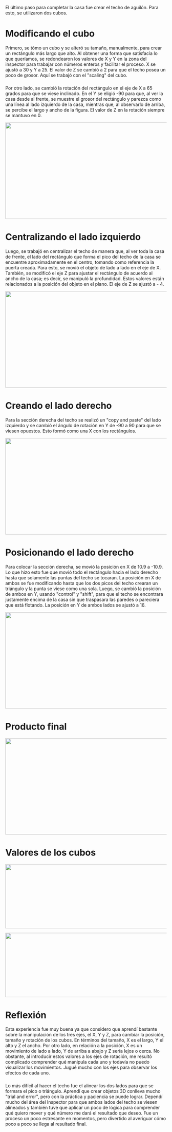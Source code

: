 El último paso para completar la casa fue crear el techo de aguilón. 
Para esto, se utilizaron dos cubos. 

# Modificando el cubo 
Primero, se tómo un cubo y se alteró su tamaño, manualmente, para crear un rectángulo más largo que alto. Al obtener una forma que satisfacía lo que queríamos, se redondearon los valores de X y Y en la zona del inspector para trabajar con números enteros y facilitar el proceso. X se ajustó a 30 y Y a 25. El valor de Z se cambió a 2 para que el techo posea un poco de grosor. Aquí se trabajó con el "scaling" del cubo. 
###
Por otro lado, se cambió la rotación del rectángulo en el eje de X a 65 grados para que se viese inclinado. En el Y se eligió -90 para que, al ver la casa desde al frente, se muestre el grosor del rectángulo y parezca como una línea al lado izquierdo de la casa, mientras que, al observarlo de arriba, se percibe el largo y ancho de la figura. El valor de Z en la rotación siempre se mantuvo en 0.

<p align="center">
  <img src="https://github.com/user-attachments/assets/264c68fa-e24c-4907-b278-41111903bbb7" width="600" height="300">
</p>

# Centralizando el lado izquierdo
Luego, se trabajó en centralizar el techo de manera que, al ver toda la casa de frente, el lado del rectángulo que forma el pico del techo de la casa se encuentre aproximadamente en el centro, tomando como referencia la puerta creada. Para esto, se movió el objeto de lado a lado en el eje de X. También, se modificó el eje Z para ajustar el rectángulo de acuerdo al ancho de la casa; es decir, se manipuló la profundidad. Estos valores están relacionados a la posición del objeto en el plano. El eje de Z se ajustó a - 4. 

<p align="center">
  <img src="https://github.com/user-attachments/assets/b3875789-d66b-49ea-abeb-b39022f9a3a7" width="600" height="300">
</p>

# Creando el lado derecho
Para la sección derecha del techo se realizó un "copy and paste" del lado izquierdo y se cambió el ángulo de rotación en Y de -90 a 90 para que se viesen opuestos. Esto formó como una X con los rectángulos.

<p align="center">
  <img src="https://github.com/user-attachments/assets/0b445adb-3845-47ed-b94d-f2f8fd4eaf57" width="600" height="300">
</p>

# Posicionando el lado derecho
Para colocar la sección derecha, se movió la posición en X de 10.9 a -10.9. Lo que hizo esto fue que movió todo el rectángulo hacia el lado derecho hasta que solamente las puntas del techo se tocaran. La posición en X de ambos se fue modificando hasta que los dos picos del techo crearan un triángulo y la punta se viese como una sola. Luego, se cambió la posición de ambos en Y, usando "control" y "shift", para que el techo se encontrara justamente encima de la casa sin que traspasara las paredes o pareciera que está flotando. La posición en Y de ambos lados se ajustó a 16.

<p align="center">
  <img src="https://github.com/user-attachments/assets/0478b2eb-da3c-4f09-8a16-046dd80de27e" width="600" height="300">
</p>

# Producto final

<p align="center">
  <img src="https://github.com/user-attachments/assets/1d7e3e70-9324-48f3-8209-00d8df7d9be3" width="600" height="300">
</p>

# Valores de los cubos

<p align="center">
  <img src="https://github.com/user-attachments/assets/1a83d0be-0940-4f5c-930d-5e245ab8b248" width="600" height="200">
</p>

<p align="center">
  <img src="https://github.com/user-attachments/assets/99844e8c-c489-404b-a258-c77fd23881c7" width="600" height="200">
</p>

# Reflexión
Esta experiencia fue muy buena ya que considero que aprendí bastante sobre la manipulación de los tres ejes, el X, Y y Z, para cambiar la posición, tamaño y rotación de los cubos. En términos del tamaño, X es el largo, Y el alto y Z el ancho. Por otro lado, en relación a la posición, X es un movimiento de lado a lado, Y de arriba a abajo y Z sería lejos o cerca. No obstante, al introducir estos valores a los ejes de rotación, me resultó complicado comprender qué manipula cada uno y todavía no puedo visualizar los movimientos. Jugué mucho con los ejes para observar los efectos de cada uno.
###
Lo más difícil al hacer el techo fue el alinear los dos lados para que se formara el pico o triángulo. Aprendí que crear objetos 3D conlleva mucho "trial and error", pero con la práctica y paciencia se puede lograr. Dependí mucho del área del Inspector para que ambos lados del techo se viesen alineados y también tuve que aplicar un poco de lógica para comprender qué quiero mover y qué número me dará el resultado que deseo. Fue un proceso un poco estresante en momentos, pero divertido al averiguar cómo poco a poco se llega al resultado final.
